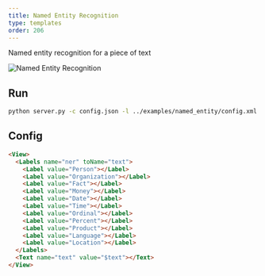 ```yaml
---
title: Named Entity Recognition
type: templates
order: 206
---
```


Named entity recognition for a piece of text

![Named Entity Recognition](https://user.fm/files/v2-cfb599a352fe6c17d209599ce95e7e25/Screen%20Shot%202019-08-01%20at%209.48.24%20PM.png "Named Entity Recognition")

## Run

```bash
python server.py -c config.json -l ../examples/named_entity/config.xml -i ../examples/named_entity/tasks.json -o output
```

## Config 

```html
<View>
  <Labels name="ner" toName="text">
    <Label value="Person"></Label>
    <Label value="Organization"></Label>
    <Label value="Fact"></Label>
    <Label value="Money"></Label>
    <Label value="Date"></Label>
    <Label value="Time"></Label>
    <Label value="Ordinal"></Label>
    <Label value="Percent"></Label>
    <Label value="Product"></Label>
    <Label value="Language"></Label>
    <Label value="Location"></Label>
  </Labels>
  <Text name="text" value="$text"></Text>
</View>
```
